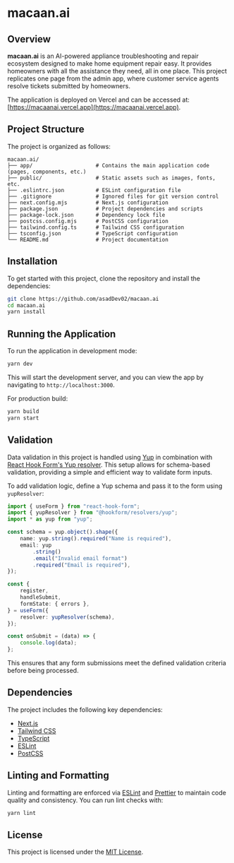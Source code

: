 # macaan.ai

## Overview

**macaan.ai** is an AI-powered appliance troubleshooting and repair ecosystem designed to make home equipment repair easy. It provides homeowners with all the assistance they need, all in one place. This project replicates one page from the admin app, where customer service agents resolve tickets submitted by homeowners.

The application is deployed on Vercel and can be accessed at: [https://macaanai.vercel.app](https://macaanai.vercel.app).

## Project Structure

The project is organized as follows:

```
macaan.ai/
├── app/                    # Contains the main application code (pages, components, etc.)
├── public/                 # Static assets such as images, fonts, etc.
├── .eslintrc.json          # ESLint configuration file
├── .gitignore              # Ignored files for git version control
├── next.config.mjs         # Next.js configuration
├── package.json            # Project dependencies and scripts
├── package-lock.json       # Dependency lock file
├── postcss.config.mjs      # PostCSS configuration
├── tailwind.config.ts      # Tailwind CSS configuration
├── tsconfig.json           # TypeScript configuration
└── README.md               # Project documentation
```

## Installation

To get started with this project, clone the repository and install the dependencies:

```bash
git clone https://github.com/asadDev02/macaan.ai
cd macaan.ai
yarn install
```

## Running the Application

To run the application in development mode:

```bash
yarn dev
```

This will start the development server, and you can view the app by navigating to `http://localhost:3000`.

For production build:

```bash
yarn build
yarn start
```

## Validation

Data validation in this project is handled using [Yup](https://github.com/jquense/yup) in combination with [React Hook Form's Yup resolver](https://react-hook-form.com/get-started#SchemaValidation). This setup allows for schema-based validation, providing a simple and efficient way to validate form inputs.

To add validation logic, define a Yup schema and pass it to the form using `yupResolver`:

```ts
import { useForm } from "react-hook-form";
import { yupResolver } from "@hookform/resolvers/yup";
import * as yup from "yup";

const schema = yup.object().shape({
	name: yup.string().required("Name is required"),
	email: yup
		.string()
		.email("Invalid email format")
		.required("Email is required"),
});

const {
	register,
	handleSubmit,
	formState: { errors },
} = useForm({
	resolver: yupResolver(schema),
});

const onSubmit = (data) => {
	console.log(data);
};
```

This ensures that any form submissions meet the defined validation criteria before being processed.

## Dependencies

The project includes the following key dependencies:

- [Next.js](https://nextjs.org/)
- [Tailwind CSS](https://tailwindcss.com/)
- [TypeScript](https://www.typescriptlang.org/)
- [ESLint](https://eslint.org/)
- [PostCSS](https://postcss.org/)

## Linting and Formatting

Linting and formatting are enforced via [ESLint](https://eslint.org/) and [Prettier](https://prettier.io/) to maintain code quality and consistency. You can run lint checks with:

```bash
yarn lint
```

## License

This project is licensed under the [MIT License](./LICENSE).

